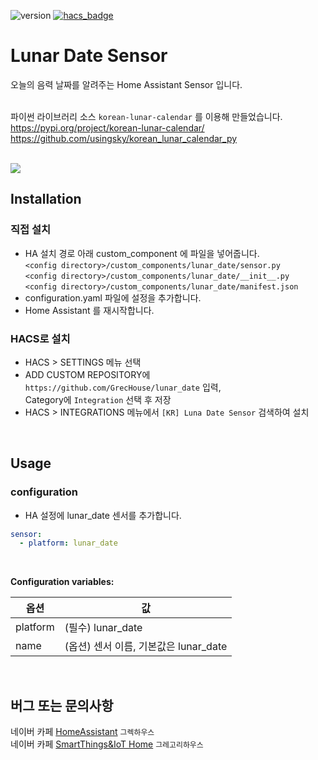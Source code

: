 ![version](https://img.shields.io/badge/version-1.1-blue)
[![hacs_badge](https://img.shields.io/badge/HACS-Custom-orange.svg)](https://github.com/custom-components/hacs)

# Lunar Date Sensor

오늘의 음력 날짜를 알려주는 Home Assistant Sensor 입니다. 
<br><br>

파이썬 라이브러리 소스 `korean-lunar-calendar` 를 이용해 만들었습니다. \
https://pypi.org/project/korean-lunar-calendar/ \
https://github.com/usingsky/korean_lunar_calendar_py

<br>
<img src="https://user-images.githubusercontent.com/49514473/76295572-33e0bf80-62f8-11ea-855f-8747cb3add95.png" />
<br>

## Installation

### 직접 설치
- HA 설치 경로 아래 custom_component 에 파일을 넣어줍니다.
<br>`<config directory>/custom_components/lunar_date/sensor.py`
<br>`<config directory>/custom_components/lunar_date/__init__.py`
<br>`<config directory>/custom_components/lunar_date/manifest.json`
- configuration.yaml 파일에 설정을 추가합니다. 
- Home Assistant 를 재시작합니다.

### HACS로 설치
- HACS > SETTINGS 메뉴 선택
- ADD CUSTOM REPOSITORY에 `https://github.com/GrecHouse/lunar_date` 입력, \
  Category에 `Integration` 선택 후 저장
- HACS > INTEGRATIONS 메뉴에서 `[KR] Luna Date Sensor` 검색하여 설치

<br>

## Usage

### configuration
- HA 설정에 lunar_date 센서를 추가합니다.

```yaml
sensor:
  - platform: lunar_date
```
<br>

**Configuration variables:**

|옵션|값|
|--|--|
|platform|  (필수) lunar_date
|name| (옵션) 센서 이름, 기본값은 lunar_date

<br>

## 버그 또는 문의사항
네이버 카페 [HomeAssistant](https://cafe.naver.com/koreassistant/) `그렉하우스` \
네이버 카페 [SmartThings&IoT Home](https://cafe.naver.com/stsmarthome/) `그레고리하우스`

